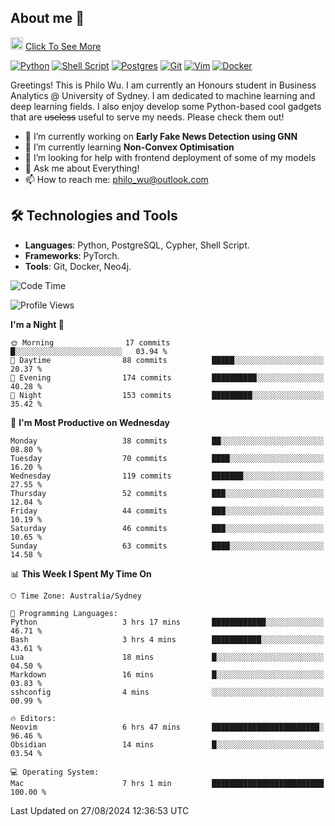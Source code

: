 ## About me 🤗

<a href="#"><img src="https://media.giphy.com/media/hvRJCLFzcasrR4ia7z/giphy.gif" width="20px" height="20px"></a> [Click To See More](https://codeboyphilo.github.io)

[![Python](https://img.shields.io/badge/python-3670A0?style=for-the-badge&logo=python&logoColor=ffdd54)](#)
[![Shell Script](https://img.shields.io/badge/shell_script-%23121011.svg?style=for-the-badge&logo=gnu-bash&logoColor=white)](#)
[![Postgres](https://img.shields.io/badge/postgres-%23316192.svg?style=for-the-badge&logo=postgresql&logoColor=white)](#)
[![Git](https://img.shields.io/badge/git-%23F05033.svg?style=for-the-badge&logo=git&logoColor=white)](#)
[![Vim](https://img.shields.io/badge/VIM-%2311AB00.svg?style=for-the-badge&logo=vim&logoColor=white)](#)
[![Docker](https://img.shields.io/badge/docker-%230db7ed.svg?style=for-the-badge&logo=docker&logoColor=white)](#)

Greetings! This is Philo Wu. I am currently an Honours student in Business Analytics \@ University of Sydney. I am dedicated to machine learning and deep learning fields. I also enjoy develop some Python-based cool gadgets that are ~~useless~~ useful to serve my needs. Please check them out!

- 🔭 I’m currently working on **Early Fake News Detection using GNN**
- 🌱 I’m currently learning **Non-Convex Optimisation**
- 🤔 I’m looking for help with frontend deployment of some of my models
- 💬 Ask me about Everything!
- 📫 How to reach me: philo_wu@outlook.com

## 🛠 Technologies and Tools
- **Languages**: Python, PostgreSQL, Cypher, Shell Script.
- **Frameworks**: PyTorch.
- **Tools**: Git, Docker, Neo4j.

<!--START_SECTION:waka-->
![Code Time](http://img.shields.io/badge/Code%20Time-410%20hrs%2043%20mins-blue)

![Profile Views](http://img.shields.io/badge/Profile%20Views-0-blue)

**I'm a Night 🦉** 

```text
🌞 Morning                17 commits          █░░░░░░░░░░░░░░░░░░░░░░░░   03.94 % 
🌆 Daytime                88 commits          █████░░░░░░░░░░░░░░░░░░░░   20.37 % 
🌃 Evening                174 commits         ██████████░░░░░░░░░░░░░░░   40.28 % 
🌙 Night                  153 commits         █████████░░░░░░░░░░░░░░░░   35.42 % 
```
📅 **I'm Most Productive on Wednesday** 

```text
Monday                   38 commits          ██░░░░░░░░░░░░░░░░░░░░░░░   08.80 % 
Tuesday                  70 commits          ████░░░░░░░░░░░░░░░░░░░░░   16.20 % 
Wednesday                119 commits         ███████░░░░░░░░░░░░░░░░░░   27.55 % 
Thursday                 52 commits          ███░░░░░░░░░░░░░░░░░░░░░░   12.04 % 
Friday                   44 commits          ███░░░░░░░░░░░░░░░░░░░░░░   10.19 % 
Saturday                 46 commits          ███░░░░░░░░░░░░░░░░░░░░░░   10.65 % 
Sunday                   63 commits          ████░░░░░░░░░░░░░░░░░░░░░   14.58 % 
```


📊 **This Week I Spent My Time On** 

```text
🕑︎ Time Zone: Australia/Sydney

💬 Programming Languages: 
Python                   3 hrs 17 mins       ████████████░░░░░░░░░░░░░   46.71 % 
Bash                     3 hrs 4 mins        ███████████░░░░░░░░░░░░░░   43.61 % 
Lua                      18 mins             █░░░░░░░░░░░░░░░░░░░░░░░░   04.50 % 
Markdown                 16 mins             █░░░░░░░░░░░░░░░░░░░░░░░░   03.83 % 
sshconfig                4 mins              ░░░░░░░░░░░░░░░░░░░░░░░░░   00.99 % 

🔥 Editors: 
Neovim                   6 hrs 47 mins       ████████████████████████░   96.46 % 
Obsidian                 14 mins             █░░░░░░░░░░░░░░░░░░░░░░░░   03.54 % 

💻 Operating System: 
Mac                      7 hrs 1 min         █████████████████████████   100.00 % 
```


 Last Updated on 27/08/2024 12:36:53 UTC
<!--END_SECTION:waka-->
